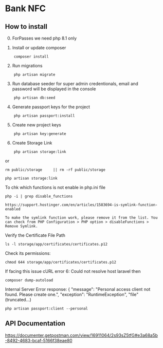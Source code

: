 # Bank NFC

## How to install

0. ForPasses we need php 8.1 only


1. Install or update composer
```
    composer install
```

2. Run migrations
```
    php artisan migrate
```

3. Run database seeder for super admin credentionals, email and password will be displayed in the console
```
    php artisan db:seed
``` 

4. Generate passport keys for the project
```
    php artisan passport:install
```
5. Create new project keys
```
    php artisan key:generate
```
6. Create Storage Link
```
    php artisan storage:link
```

or
```
rm public/storage     || rm -rf public/storage

php artisan storage:link
```


To chk which functions is not enable in php.ini file 
```
php -i | grep disable_functions

https://support.hostinger.com/en/articles/1583694-is-symlink-function-enabled

To make the symlink function work, please remove it from the list. You can check from PHP Configuration > PHP option > disableFunctions > Remove Symlink.
```


Verify the Certificate File Path

```
ls -l storage/app/certificates/certificates.p12
```

Check its permissions:
```
chmod 644 storage/app/certificates/certificates.p12
```

If facing this issue 
cURL error 6: Could not resolve host laravel
then 
```
composer dump-autoload
```

Internal Server Error response: { "message": "Personal access client not found. Please create one.", "exception": "RuntimeException", "file" (truncated...)
```
php artisan passport:client --personal
```

## API Documentation
https://documenter.getpostman.com/view/16911064/2s93sZ5tfG#e3a68a5b-8492-4683-bcaf-5166f38eae80


